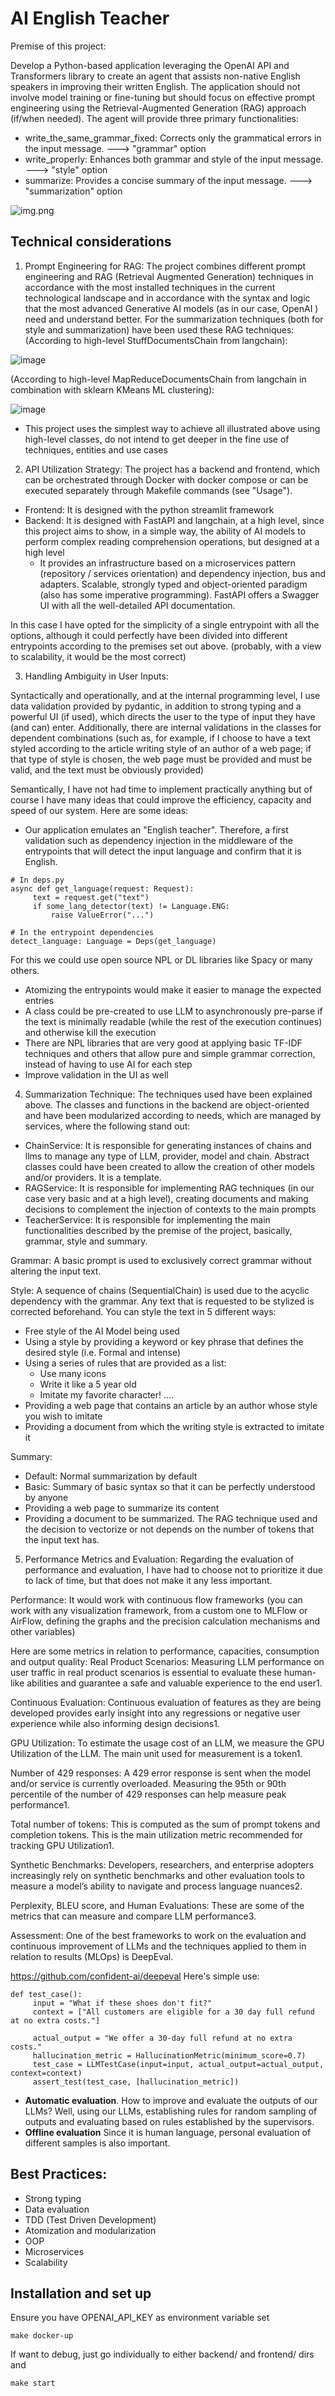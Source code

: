 # AI English Teacher

Premise of this project:

Develop a Python-based application leveraging the OpenAI API and Transformers
library to create an agent that assists non-native English speakers in improving their
written English. The application should not involve model training or fine-tuning but
should focus on effective prompt engineering using the Retrieval-Augmented
Generation (RAG) approach (if/when needed). The agent will provide three primary
functionalities:
- write_the_same_grammar_fixed: Corrects only the grammatical errors in the input message.  ---> "grammar" option
- write_properly: Enhances both grammar and style of the input message.   ---> "style" option
- summarize: Provides a concise summary of the input message.   ---> "summarization" option

![img.png](img.png)

## Technical considerations
1. Prompt Engineering for RAG:
The project combines different prompt engineering and RAG (Retrieval Augmented Generation) techniques in accordance with the most installed techniques in the current technological landscape and in accordance with the syntax and logic that the most advanced Generative AI models (as in our case, OpenAI ) need and understand better.
For the summarization techniques (both for style and summarization) have been used these RAG techniques:
(According to high-level StuffDocumentsChain from langchain):

![image](https://github.com/TatanParker/ai_english_teacher/assets/58026317/1b17eb7f-7efc-40cd-8c2d-b1bb98348d2a)

(According to high-level MapReduceDocumentsChain from langchain in combination with sklearn KMeans ML clustering):

![image](https://github.com/TatanParker/ai_english_teacher/assets/58026317/b0b88808-f084-4b6c-9fa6-7ceeddcb88fb)

- This project uses the simplest way to achieve all illustrated above using high-level classes, do not intend to get deeper in the fine use of techniques, entities and use cases
  
2. API Utilization Strategy:
The project has a backend and frontend, which can be orchestrated through Docker with docker compose or can be executed separately through Makefile commands (see "Usage").
- Frontend: It is designed with the python streamlit framework
- Backend: It is designed with FastAPI and langchain, at a high level, since this project aims to show, in a simple way, the ability of AI models to perform complex reading comprehension operations, but designed at a high level
  - It provides an infrastructure based on a microservices pattern (repository / services orientation) and dependency injection, bus and adapters. Scalable, strongly typed and object-oriented paradigm (also has some imperative programming). FastAPI offers a Swagger UI with all the well-detailed API documentation.

In this case I have opted for the simplicity of a single entrypoint with all the options, although it could perfectly have been divided into different entrypoints according to the premises set out above. (probably, with a view to scalability, it would be the most correct)

3. Handling Ambiguity in User Inputs:

Syntactically and operationally, and at the internal programming level, I use data validation provided by pydantic, in addition to strong typing and a powerful UI (if used), which directs the user to the type of input they have (and can) enter.
Additionally, there are internal validations in the classes for dependent combinations (such as, for example, if I choose to have a text styled according to the article writing style of an author of a web page; if that type of style is chosen, the web page must be provided and must be valid, and the text must be obviously provided)

Semantically, I have not had time to implement practically anything but of course I have many ideas that could improve the efficiency, capacity and speed of our system. Here are some ideas:
- Our application emulates an "English teacher". Therefore, a first validation such as dependency injection in the middleware of the entrypoints that will detect the input language and confirm that it is English.

```
# In deps.py
async def get_language(request: Request):
     text = request.get("text")
     if some_lang_detector(text) != Language.ENG:
         raise ValueError("...")

# In the entrypoint dependencies
detect_language: Language = Deps(get_language)
```
For this we could use open source NPL or DL libraries like Spacy or many others.
- Atomizing the entrypoints would make it easier to manage the expected entries
- A class could be pre-created to use LLM to asynchronously pre-parse if the text is minimally readable (while the rest of the execution continues) and otherwise kill the execution
- There are NPL libraries that are very good at applying basic TF-IDF techniques and others that allow pure and simple grammar correction, instead of having to use AI for each step
- Improve validation in the UI as well

4. Summarization Technique:
The techniques used have been explained above. The classes and functions in the backend are object-oriented and have been modularized according to needs, which are managed by services, where the following stand out:
- ChainService: It is responsible for generating instances of chains and llms to manage any type of LLM, provider, model and chain. Abstract classes could have been created to allow the creation of other models and/or providers. It is a template.
- RAGService: It is responsible for implementing RAG techniques (in our case very basic and at a high level), creating documents and making decisions to complement the injection of contexts to the main prompts
- TeacherService: It is responsible for implementing the main functionalities described by the premise of the project, basically, grammar, style and summary.

Grammar: A basic prompt is used to exclusively correct grammar without altering the input text.

Style: A sequence of chains (SequentialChain) is used due to the acyclic dependency with the grammar. Any text that is requested to be stylized is corrected beforehand. You can style the text in 5 different ways:
- Free style of the AI Model being used
- Using a style by providing a keyword or key phrase that defines the desired style (i.e. Formal and intense)
- Using a series of rules that are provided as a list:
    - Use many icons
    - Write it like a 5 year old
    - Imitate my favorite character! ....
- Providing a web page that contains an article by an author whose style you wish to imitate
- Providing a document from which the writing style is extracted to imitate it

Summary:
- Default: Normal summarization by default
- Basic: Summary of basic syntax so that it can be perfectly understood by anyone
- Providing a web page to summarize its content
- Providing a document to be summarized. The RAG technique used and the decision to vectorize or not depends on the number of tokens that the input text has.

5. Performance Metrics and Evaluation:
Regarding the evaluation of performance and evaluation, I have had to choose not to prioritize it due to lack of time, but that does not make it any less important.

Performance: It would work with continuous flow frameworks (you can work with any visualization framework, from a custom one to MLFlow or AirFlow, defining the graphs and the precision calculation mechanisms and other variables)

Here are some metrics in relation to performance, capacities, consumption and output quality:
Real Product Scenarios: Measuring LLM performance on user traffic in real product scenarios is essential to evaluate these human-like abilities and guarantee a safe and valuable experience to the end user1.

Continuous Evaluation: Continuous evaluation of features as they are being developed provides early insight into any regressions or negative user experience while also informing design decisions1.

GPU Utilization: To estimate the usage cost of an LLM, we measure the GPU Utilization of the LLM. The main unit used for measurement is a token1.

Number of 429 responses: A 429 error response is sent when the model and/or service is currently overloaded. Measuring the 95th or 90th percentile of the number of 429 responses can help measure peak performance1.

Total number of tokens: This is computed as the sum of prompt tokens and completion tokens. This is the main utilization metric recommended for tracking GPU Utilization1.

Synthetic Benchmarks: Developers, researchers, and enterprise adopters increasingly rely on synthetic benchmarks and other evaluation tools to measure a model’s ability to navigate and process language nuances2.

Perplexity, BLEU score, and Human Evaluations: These are some of the metrics that can measure and compare LLM performance3.

Assessment:
One of the best frameworks to work on the evaluation and continuous improvement of LLMs and the techniques applied to them in relation to results (MLOps) is DeepEval.

https://github.com/confident-ai/deepeval
Here's simple use:
```
def test_case():
     input = "What if these shoes don't fit?"
     context = ["All customers are eligible for a 30 day full refund at no extra costs."]

     actual_output = "We offer a 30-day full refund at no extra costs."
     hallucination_metric = HallucinationMetric(minimum_score=0.7)
     test_case = LLMTestCase(input=input, actual_output=actual_output, context=context)
     assert_test(test_case, [hallucination_metric])
```
- **Automatic evaluation**. How to improve and evaluate the outputs of our LLMs? Well, using our LLMs, establishing rules for random sampling of outputs and evaluating based on rules established by the supervisors.
- **Offline evaluation** Since it is human language, personal evaluation of different samples is also important.

## Best Practices:
- Strong typing
- Data evaluation
- TDD (Test Driven Development)
- Atomization and modularization
- OOP
- Microservices
- Scalability


## Installation and set up
Ensure you have OPENAI_API_KEY as environment variable set

```
make docker-up
```

If want to debug, just go individually to either backend/ and frontend/ dirs and 

```
make start
```




